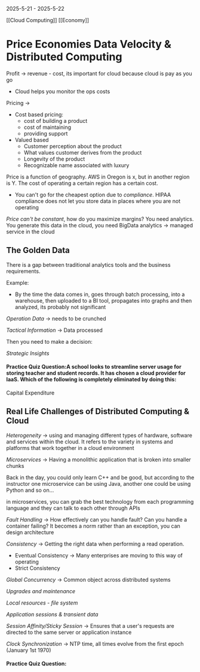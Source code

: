 2025-5-21 - 2025-5-22

[[Cloud Computing]] [[Economy]]
# Price Economies Data Velocity & Distributed Computing

Profit -> revenue - cost, its important for cloud because cloud is pay as you go

- Cloud helps you monitor the ops costs 

Pricing -> 
- Cost based pricing:
	- cost of building a product 
	- cost of maintaining
	- providing support 
- Valued based
	- Customer perception about the product
	- What values customer derives from the product 
	- Longevity of the product
	- Recognizable name associated with luxury

Price is a function of geography. AWS in Oregon is x, but in another region is Y. The cost of operating a certain region has a certain cost. 

- You can't go for the cheapest option due to *compliance*. HIPAA compliance does not let you store data in places where you are not operating

*Price can't be constant*, how do you maximize margins? You need analytics. You generate this data in the cloud, you need BigData analytics -> managed service in the cloud


## The Golden Data
There is a gap between traditional analytics tools and the business requirements. 

Example:

- By the time the data comes in, goes through batch processing, into a warehouse, then uploaded to a BI tool, propagates into graphs and then analyzed, its probably not significant

*Operation Data* -> needs to be crunched

*Tactical Information* -> Data processed

Then you need to make a decision:

*Strategic Insights*


#### Practice Quiz Question:A school looks to streamline server usage for storing teacher and student records. It has chosen a cloud provider for IaaS. Which of the following is completely eliminated by doing this:
Capital Expenditure

## Real Life Challenges of Distributed Computing & Cloud 

*Heterogeneity* ->  using and managing different types of hardware, software and services within the cloud. It refers to the variety in systems and platforms that work together in a cloud environment

*Microservices* -> Having a monolithic application that is broken into smaller chunks 

Back in the day, you could only learn C++ and be good, but according to the instructor one microservice can be using Java, another one could be using Python and so on...

in microservices, you can grab the best technology from each programming language and they can talk to each other through APIs

*Fault Handling* -> How effectively can you handle fault? Can you handle a container failing? It becomes a norm rather than an exception, you can design architecture 

*Consistency* -> Getting the right data when performing a read operation. 
- Eventual Consistency -> Many enterprises are moving to this way of operating
- Strict Consistency 

*Global Concurrency* -> Common object across distributed systems 

*Upgrades and maintenance*  

*Local resources - file system* 

*Application sessions & transient data*

*Session Affinity/Sticky Session* -> Ensures that a user's requests are directed to the same server or application instance 

*Clock Synchronization* -> NTP time, all times evolve from the first epoch (January 1st 1970)

#### Practice Quiz Question: 